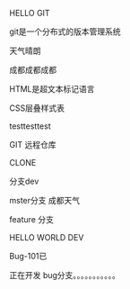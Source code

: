 HELLO   GIT

git是一个分布式的版本管理系统

天气晴朗

成都成都成都

HTML是超文本标记语言

CSS层叠样式表

testtesttest

GIT 远程仓库

CLONE

分支dev

mster分支 成都天气

feature 分支

HELLO WORLD DEV

Bug-101已

正在开发   bug分支。。。。。。。。。。。